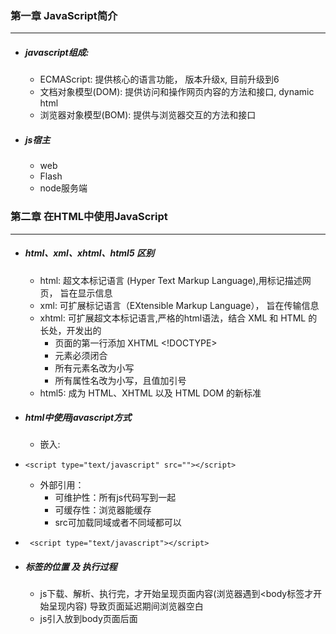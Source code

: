### 第一章 JavaScript简介

---

- #####  javascript组成:
   - ECMAScript:  提供核心的语言功能， 版本升级x, 目前升级到6
   - 文档对象模型(DOM):  提供访问和操作网页内容的方法和接口, dynamic html
   -  浏览器对象模型(BOM):  提供与浏览器交互的方法和接口
   
- ##### js宿主
   - web
   - Flash
   - node服务端
   

### 第二章 在HTML中使用JavaScript

---

- ##### html、xml、xhtml、html5 区别
  - html: 超文本标记语言 (Hyper Text Markup Language),用标记描述网页， 旨在显示信息
  - xml: 可扩展标记语言（EXtensible Markup Language），  旨在传输信息
  - xhtml: 可扩展超文本标记语言,严格的html语法，结合 XML 和 HTML 的长处，开发出的
    - 页面的第一行添加 XHTML <!DOCTYPE>
    - 元素必须闭合
    - 所有元素名改为小写
    - 所有属性名改为小写，且值加引号 
  - html5: 成为 HTML、XHTML 以及 HTML DOM 的新标准
  
- ##### html中使用javascript方式
    - 嵌入:
-     <script type="text/javascript" src=""></script>
    - 外部引用：
      - 可维护性：所有js代码写到一起
      - 可缓存性：浏览器能缓存
      - src可加载同域或者不同域都可以
-      <script type="text/javascript"></script>

- ##### 标签的位置 及 执行过程
  - js下载、解析、执行完，才开始呈现页面内容(浏览器遇到<body标签才开始呈现内容) 导致页面延迟期间浏览器空白
  - js引入放到body页面后面<script>></body>
  
- ##### 文档模式
  -  混杂模式：
  -  标准模式：使用页面第一句文档声明<!DOCTYPE html>实现， 没有声明默认开启混杂模式，不同浏览器css解析差异大
  
### 第三章 基本概念

---
- ##### 语法
  - 标识符： 指变量、函数、属性、函数参数
      - 第一个字符: 必须字母、下划线、美元符号$
      - 其他字符可以是:  字母、数字、下划线、美元符号$
      -  采用驼峰大小格式，第一个字母小写，剩下每个首字母大写
  - 关键字：执行特定操作
    break、do、instanceof等
  - 保留字：将来可能被用作关键字
    abstract、int、import等
  - 变量：
    - 是松散类型，可以保存任何类型数据，每个变量仅用户值的占位符 
    - 定义变量时用var 
    - 可以一句话定义多个变量, 变量逗号分割
    - 函数调用创建变量并赋值，此后销毁
-      var message = 'test',
           age = 1;

- ##### 数据类型
  - 基本数据类型：
    - Undefined
    - Null
    - Boolean
    - Number
    - String
  - 复杂数据类型
    - Object 无序名值对

- ##### typeof操作符
  检测变量的数据类型，是操作符而不是函数，圆括号可以使用但不是必须的
   - undefined: 这个var声明未赋值、变量未定义
   - boolean: 这个值布尔值
   - string: 这个值字符串
   - number: 这个值数值
   - object: 这个值对象或null(null被认为是空对象引用)
   - function: 这个值函数(函数其实是对象，不是数据类型，但为了区分)
-     typeof message; 返回undefined
   
- ##### Undefined类型
     - 只有一个值的数据类型，即特殊的undefined
     - var声明但未初始化，默认值undefined

- ##### Null类型
     - 只有一个值的数据类型, 即特殊的null
     - 表示空对象指针，所以typeof null返回object
     - 定义变量将来要保存对象， 最好变量初始化null, 便于区分null跟undefined
-      null == undefined 为true, undefined派生自null值

- ##### Boolean类型
数据类型 | 转化为true的值 | 转化为false的值
----|------|----
Boolean | true  | false
String | 任何非空字符串  | ""(空字符串)
Number | 任何非零(包含无穷大)  | 0、NaN
Object | 任何对象  | null
Undefined | 没有 | undefined

- ##### Number类型
  - 整数和浮点数值
  - NaN: 一个特殊数值，数值除以非数据js语法避免报错会返回NaN, 不影响其他代码执行
  - isNaN() 函数: 判断是否可以转化数值
    ```
    console.log(isNaN('10'))  false
    console.log(isNaN(true))  false
    console.log(isNaN(NaN))  true
    ```
- ##### 数值转换
  - Number() : 可以转换任何数据类型
    - boolean类型：返回 0、1
    - number类型：直接返回传入
    - null类型：返回0
    - undefined类型：返回NaN
    - string类型：
    - object类型：先调用valueOf()依照前方法返回值如果NaN, 再调用toString()再依照规则
    ```    
    Number(true); //1
    Number("123"); //123 只包含数字，转化十进制
    Number("00011");  //去掉前导0
    Number("Hello"); //NaN
    Number(""); //0 空字符，转化0
    ```
  - parseInt() : 专门字符串转化数据类型
    ``` 
    parseInt(""); //NaN空字符串，返回NaN
    parseInt("1234ASDF"); //1234
    ```    
    
- ##### String类型
  - 字符串表示： " 或 '
  - 字符字面量: 特殊字符也叫转义序列，非打印字符。都表示一个字符
  
    字面量 | 含义
    ---|---
    \n | 换行
    \t | 制表
    \\ | 斜杠
    \' | '
    \" | "
    ```   
    let s = "ss\nss";     
    console.log(s.length);// 5
    ```
   - 字符串特点: 创建后不可变的，要改变字符串先销毁，再用另一个新字符串填充
   - 转化字符串
     - toString(): 数值、布尔值、对象、字符串都有， null undefined没有
     - String(): 任意类型转化字符串
    ```   
    true.toString(); // "true"
    null.toString(); //js error
    console.log(String(null)); // "null"
    ```
- ##### Object类型
  是功能、数据集合。 通过new操作符后跟要创建的对象类型名称
  
   ```
   var o = new Object();
   ```
   object实例属性方法
     - constructor: 保存用户创建当前对象的函数
     - hasOwnProperty(propertyName)==: 检查属性在当前对象实例中(而不是实例原型中)
     - isPrototypeOf(object): 检查传入的对象是否当前对象的原型
     - toString(): 返回对象字符串表示

- 操作符
  - 布尔操作符
    - 逻辑非: 用!表示,任何数据类型都返回布尔值，然后取反
      - 对象类型 //false
      - 空字符串 //false
      - 数值0 //true
      - 非0数字，包含Infinity //false
      - null、undefined //true
      - NaN //true
  - 全等和不全等
    - 与想等不想等区别：===表示两个操作符未经转化
    ```
    "55"==55 //true
    "55"===55 //false
    null==undefined //true
    null===undedined //false
    ```
- 语句
  - for-in: 迭代语句，可以遍历对象属性
    - js属性是无序的,每次遍历返回结果不一致
    - null、undefined不执行循环体
   ```
   for(var propName in window) //遍历window对象属性
   ```
- 函数
  - 使用function声明，后跟一组参数以及函数体。
  - 定义时不需要指定是否返回值，任何函数任何时候都可以通过return + 返回值
   ```
   function sayHi(name) {
       return;//return不带任何返回值，表示停止函数执行又不需要返回值情况
   }
   ```
  - 理解参数
    - 参数个数、参数数据类型无要求
    - 参数内部用一个数组 arguments表示，
    - 获取每一个参数：arguments[下标]访问每一个参数
    - 获取多少个参数：length属性
    - arguments对象的长度由传入的参数个数决定，非定义函数时个数决定
    - 没有传递的参数自动undefined
  - 没有重载
    - 不能实现重载，定义同名的两个函数，后定义的生效
  
### 第四章 变量、作用域、内存问题
---
- 基本类型和引用类型的值
   - 基本类型值：指的是简单数据类型
   - 引用类型值：指那些可有多个值构成的对象
     - 可以动态添加、改变、删除属性
     - 保存在内存中的对象
     - js不允许直接访问内存位置，不能直接操作对象内存空间。(c中指针操作内存) 操作对象时实际操作对象引用而不是实际对象
   ```
   var person = new Object();
   person.name = "li";
   alert(person.name)-->li
   
   var pserson = "zhang";
   person.name = 'li'; 
   alert(person.name) --->undefined, 基本类型不支持动态设置属性
   ```
-  复制变量值
   - 基本类型赋值: 新变量对象复制，任何操作互不影响
   
   - 引用类型赋值: 新变量的值实际是指针,指向存储在堆中一个对象，两个变量引用同一对象

